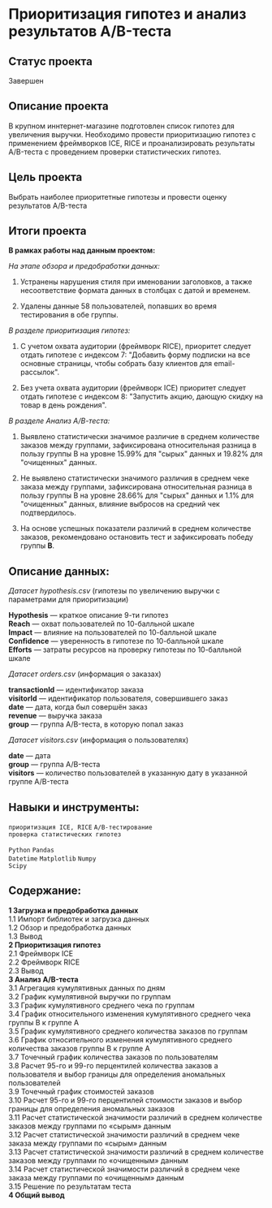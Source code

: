 # Приоритизация гипотез и анализ результатов A/B-теста

## Статус проекта
Завершен

## Описание проекта

В крупном иннтернет-магазине подготовлен список гипотез для увеличения выручки. Необходимо провести приоритизацию гипотез с применением фреймворков ICE, RICE и  проанализировать результаты A/B-теста с проведением проверки статистических гипотез.  

## Цель проекта  

Выбрать наиболее приоритетные гипотезы и провести оценку результатов A/B-теста  

## Итоги проекта  

**В рамках работы над данным проектом:**

*На этапе обзора и предобработки данных:*  

1. Устранены нарушения стиля при именовании заголовков, а также несоответствие формата данных в столбцах с датой и временем.  

2. Удалены данные 58 пользователей, попавших во время тестирования в обе группы.  

*В разделе приоритизация гипотез:*  

1. С учетом охвата аудитории (фреймворк RICE), приоритет следует отдать гипотезе с индексом 7: "Добавить форму подписки на все основные страницы, чтобы собрать базу клиентов для email-рассылок".  

2. Без учета охвата аудитории (фреймворк ICE) приоритет следует отдать гипотезе с индексом 8: "Запустить акцию, дающую скидку на товар в день рождения".  

*В разделе Анализ А/В-теста:*  

1. Выявлено статистически значимое различие в среднем количестве заказов между группами, зафиксирована относительная разница в пользу группы В на уровне 15.99% для "сырых" данных и 19.82% для "очищенных" данных.  

2. Не выявлено статистически значимого различия в среднем чеке заказа между группами, зафиксирована относительная разница в пользу группы В на уровне 28.66% для "сырых" данных и 1.1% для "очищенных" данных, влияние выбросов на средний чек подтвердилось.  

3. На основе успешных показатели различий в среднем количестве заказов, рекомендовано остановить тест и зафиксировать победу группы **В**.  

## Описание данных:  

*Датасет hypothesis.csv* (гипотезы по увеличению выручки с параметрами для приоритизации)  

**Hypothesis** — краткое описание 9-ти гипотез  
**Reach** — охват пользователей по 10-балльной шкале  
**Impact** — влияние на пользователей по 10-балльной шкале  
**Confidence** — уверенность в гипотезе по 10-балльной шкале  
**Efforts** — затраты ресурсов на проверку гипотезы по 10-балльной шкале     

*Датасет orders.csv* (информация о заказах)  

**transactionId** — идентификатор заказа    
**visitorId** — идентификатор пользователя, совершившего заказ  
**date** — дата, когда был совершён заказ  
**revenue** — выручка заказа  
**group** — группа A/B-теста, в которую попал заказ  

*Датасет visitors.csv* (информация о пользователях) 

**date** — дата  
**group** — группа A/B-теста  
**visitors** — количество пользователей в указанную дату в указанной группе A/B-теста  

## Навыки и инструменты:

`приоритизация ICE, RICE`
`A/B-тестирование`  
`проверка статистических гипотез`   

`Python` 
`Pandas`  
`Datetime` 
`Matplotlib` 
`Numpy`  
`Scipy`   

## Содержание:  

**1 Загрузка и предобработка данных**  
1.1 Импорт библиотек и загрузка данных  
1.2 Обзор и предобработка данных  
1.3 Вывод  
**2 Приоритизация гипотез**  
2.1 Фреймворк ICE  
2.2 Фреймворк RICE  
2.3 Вывод  
**3 Анализ A/B-теста**  
3.1 Агрегация кумулятивных данных по дням  
3.2 График кумулятивной выручки по группам  
3.3 График кумулятивного среднего чека по группам  
3.4 График относительного изменения кумулятивного среднего чека группы B к группе A  
3.5 График кумулятивного среднего количества заказов по группам  
3.6 График относительного изменения кумулятивного среднего количества заказов группы B к группе A  
3.7 Точечный график количества заказов по пользователям  
3.8 Расчет 95-го и 99-го перцентилей количества заказов а пользователя и выбор границы для определения аномальных пользователей  
3.9 Точечный график стоимостей заказов  
3.10 Расчет 95-го и 99-го перцентилей стоимости заказов и выбор границы для определения аномальных заказов  
3.11 Расчет статистической значимости различий в среднем количестве заказов между группами по «сырым» данным  
3.12 Расчет статистической значимости различий в среднем чеке заказа между группами по «сырым» данным  
3.13 Расчет статистической значимости различий в среднем количестве заказов между группами по «очищенным» данным  
3.14 Расчет статистической значимости различий в среднем чеке заказа между группами по «очищенным» данным  
3.15 Решение по результатам теста  
**4 Общий вывод**  
